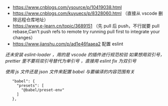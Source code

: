 -   https://www.cnblogs.com/ysource/p/10419038.html
-   https://www.cnblogs.com/kuyuecs/p/8328060.html （直接从 vscode 删除远程仓库地址）
-   https://www.e-learn.cn/topic/3689151 （先 pull 后 push，不行就要 pull rebase,Can't push refs to remote try running pull first to integrate your changes）
-   https://www.jianshu.com/p/ad1e46faaea2 配置 eslint

_还未安装 eslint-loader ，用的是 vscode 的插件进行规范校验_
_如果想用双引号，prettier 里不要将双引号替代为单引号 ，直接用 eslint fix 为双引号_

_使用 js 文件还是 json 文件来配置 babel 与要编译的内容范围有关_

```
   "babel": {
     "presets": [
       "@babel/preset-env"
     ]
   },
```
